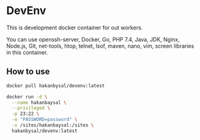# DevEnv

This is development docker container for out workers.

You can use openssh-server, Docker, Go, PHP 7.4, Java, JDK, Nginx, Node.js, Git, net-tools, htop, telnet, lsof, maven, nano, vim, screen libraries in this container.

## How to use

```bash
docker pull hakanbysal/devenv:latest
```

```bash
docker run -d \
  --name hakanbaysal \
  --privileged \
  -p 23:22 \
  -e "PASSWORD=password" \
  -v /sites/hakanbaysal:/sites \
  hakanbysal/devenv:latest
```

